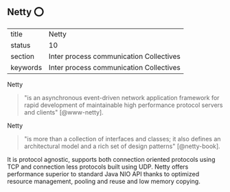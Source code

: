 ## Netty :o:


|          |                                         |
| -------- | --------------------------------------- |
| title    | Netty                                   | 
| status   | 10                                      |
| section  | Inter process communication Collectives |
| keywords | Inter process communication Collectives |



Netty

> "is an asynchronous event-driven network application framework for
> rapid development of maintainable high performance protocol servers
> and clients" [@www-netty].

Netty

> "is more than a collection of interfaces and classes; it also
> defines an architectural model and a rich set of design patterns" [@netty-book].

It is
protocol agnostic, supports both connection oriented protocols using
TCP and connection less protocols built using UDP. Netty offers
performance superior to standard Java NIO API thanks to optimized
resource management, pooling and reuse and low memory copying.


     
